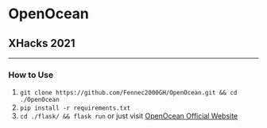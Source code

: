 # OpenOcean
## XHacks 2021
----------------------------------------------------------------------------------------------------
### How to Use
1. `git clone https://github.com/Fennec2000GH/OpenOcean.git && cd ./OpenOcean` 
2. `pip install -r requirements.txt`
3. `cd ./flask/ && flask run` or just visit [OpenOcean Official Website](http://open-ocean.tech/)
